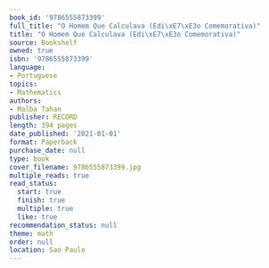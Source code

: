 ```yaml
---
book_id: '9786555873399'
full_title: "O Homem Que Calculava (Edi\xE7\xE3o Comemorativa)"
title: "O Homem Que Calculava (Edi\xE7\xE3o Comemorativa)"
source: Bookshelf
owned: true
isbn: '9786555873399'
language:
- Portuguese
topics:
- Mathematics
authors:
- Malba Tahan
publisher: RECORD
length: 394 pages
date_published: '2021-01-01'
format: Paperback
purchase_date: null
type: book
cover_filename: 9786555873399.jpg
multiple_reads: true
read_status:
  start: true
  finish: true
  multiple: true
  like: true
recommendation_status: null
theme: math
order: null
location: Sao Paulo
---
```



